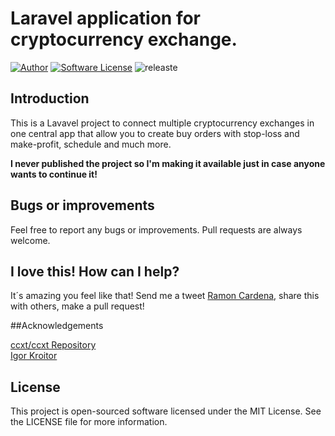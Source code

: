 #  Laravel application for cryptocurrency exchange.
[![Author](http://img.shields.io/badge/author-@ramoncardnea-blue.svg?style=flat-square)](https://twitter.com/ramon_cardena)
[![Software License](https://img.shields.io/badge/license-MIT-brightgreen.svg?style=flat-square)](https://github.com/davellanedam/node-express-mongodb-jwt-rest-api-skeleton/blob/master/LICENSE)
![releaste](https://img.shields.io/badge/release-v.1.0.0-green.svg?style=flat-square)


## Introduction

This is a Lavavel project to connect multiple cryptocurrency exchanges in one central app that allow you to create buy orders with stop-loss and make-profit, schedule and much more.

**I never published the project so I'm making it available just in case anyone wants to continue it!**

## Bugs or improvements

Feel free to report any bugs or improvements. Pull requests are always welcome.


## I love this! How can I help?

It´s amazing you feel like that! Send me a tweet [Ramon Cardena](https://twitter.com/ramon_cardena), share this with others, make a pull request!


##Acknowledgements

[ccxt/ccxt Repository](https://github.com/ccxt/ccxt)<br>
[Igor Kroitor](https://github.com/kroitor)


## License

This project is open-sourced software licensed under the MIT License. See the LICENSE file for more information.
